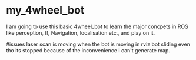 # my_4wheel_bot

I am going to use this basic 4wheel_bot to learn the major concpets in ROS like perception, tf, Navigation, localisation etc., and play on it.


#issues
laser scan is moving when the bot is moving in rviz
bot sliding even tho its stopped
because of the inconvenience i can't generate map.

